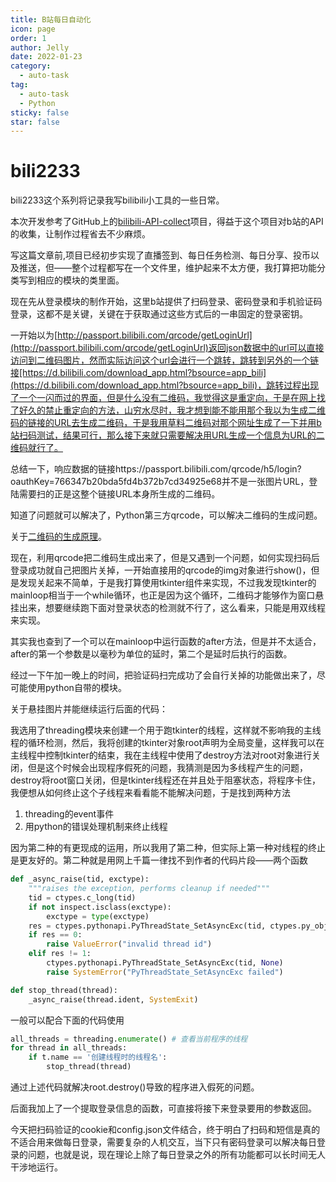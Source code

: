```yaml
---
title: B站每日自动化
icon: page
order: 1
author: Jelly
date: 2022-01-23
category:
  - auto-task
tag:
  - auto-task
  - Python
sticky: false
star: false
---
```


# bili2233

bili2233这个系列将记录我写bilibili小工具的一些日常。

本次开发参考了GitHub上的[bilibili-API-collect](https://github.com/SocialSisterYi/bilibili-API-collect)项目，得益于这个项目对b站的API的收集，让制作过程省去不少麻烦。

写这篇文章前,项目已经初步实现了直播签到、每日任务检测、每日分享、投币以及推送，但——整个过程都写在一个文件里，维护起来不太方便，我打算把功能分类写到相应的模块的类里面。

现在先从登录模块的制作开始，这里b站提供了扫码登录、密码登录和手机验证码登录，这都不是关键，关键在于获取通过这些方式后的一串固定的登录密钥。

一开始以为[http://passport.bilibili.com/qrcode/getLoginUrl](http://passport.bilibili.com/qrcode/getLoginUrl)返回json数据中的url可以直接访问到二维码图片，然而实际访问这个url会进行一个跳转，跳转到另外的一个链接[https://d.bilibili.com/download_app.html?bsource=app_bili](https://d.bilibili.com/download_app.html?bsource=app_bili)，跳转过程出现了一个一闪而过的界面，但是什么没有二维码，我觉得这是重定向，于是在网上找了好久的禁止重定向的方法，山穷水尽时，我才想到能不能用那个我以为生成二维码的链接的URL去生成二维码，于是我用草料二维码对那个网址生成了一下并用b站扫码测试，结果可行，那么接下来就只需要解决用URL生成一个信息为URL的二维码就行了。

总结一下，响应数据的链接https://passport.bilibili.com/qrcode/h5/login?oauthKey=766347b20bda5fd4b372b7cd34925e68并不是一张图片URL，登陆需要扫的正是这整个链接URL本身所生成的二维码。

知道了问题就可以解决了，Python第三方qrcode，可以解决二维码的生成问题。

关于[二维码的生成原理](https://coolshell.cn/articles/10590.html)。

现在，利用qrcode把二维码生成出来了，但是又遇到一个问题，如何实现扫码后登录成功就自己把图片关掉，一开始直接用的qrcode的img对象进行show()，但是发现关起来不简单，于是我打算使用tkinter组件来实现，不过我发现tkinter的mainloop相当于一个while循环，也正是因为这个循环，二维码才能够作为窗口悬挂出来，想要继续跑下面对登录状态的检测就不行了，这么看来，只能是用双线程来实现。

其实我也查到了一个可以在mainloop中运行函数的after方法，但是并不太适合，after的第一个参数是以毫秒为单位的延时，第二个是延时后执行的函数。

经过一下午加一晚上的时间，把验证码扫完成功了会自行关掉的功能做出来了，尽可能使用python自带的模块。

关于悬挂图片并能继续运行后面的代码：

我选用了threading模块来创建一个用于跑tkinter的线程，这样就不影响我的主线程的循环检测，然后，我将创建的tkinter对象root声明为全局变量，这样我可以在主线程中控制tkinter的结束，我在主线程中使用了destroy方法对root对象进行关闭，但是这个时候会出现程序假死的问题，我猜测是因为多线程产生的问题，destroy将root窗口关闭，但是tkinter线程还在并且处于阻塞状态，将程序卡住，我便想从如何终止这个子线程来看看能不能解决问题，于是找到两种方法

1. threading的event事件
2. 用python的错误处理机制来终止线程

因为第二种的有更现成的运用，所以我用了第二种，但实际上第一种对线程的终止是更友好的。第二种就是用网上千篇一律找不到作者的代码片段——两个函数

```py
def _async_raise(tid, exctype):
    """raises the exception, performs cleanup if needed"""
    tid = ctypes.c_long(tid)
    if not inspect.isclass(exctype):
        exctype = type(exctype)
    res = ctypes.pythonapi.PyThreadState_SetAsyncExc(tid, ctypes.py_object(exctype))
    if res == 0:
        raise ValueError("invalid thread id")
    elif res != 1:
        ctypes.pythonapi.PyThreadState_SetAsyncExc(tid, None)
        raise SystemError("PyThreadState_SetAsyncExc failed")

def stop_thread(thread):
    _async_raise(thread.ident, SystemExit)
```

一般可以配合下面的代码使用

```py
all_threads = threading.enumerate() # 查看当前程序的线程
for thread in all_threads:
    if t.name == '创建线程时的线程名':
        stop_thread(thread)
```

通过上述代码就解决root.destroy()导致的程序进入假死的问题。

后面我加上了一个提取登录信息的函数，可直接将接下来登录要用的参数返回。

今天把扫码验证的cookie和config.json文件结合，终于明白了扫码和短信是真的不适合用来做每日登录，需要复杂的人机交互，当下只有密码登录可以解决每日登录的问题，也就是说，现在理论上除了每日登录之外的所有功能都可以长时间无人干涉地运行。
